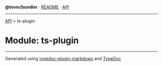 **@tevm/bundler** ∙ [README](../README.md) ∙ [API](../API.md)

***

[API](../API.md) > ts-plugin

# Module: ts-plugin

***
Generated using [typedoc-plugin-markdown](https://www.npmjs.com/package/typedoc-plugin-markdown) and [TypeDoc](https://typedoc.org/)
